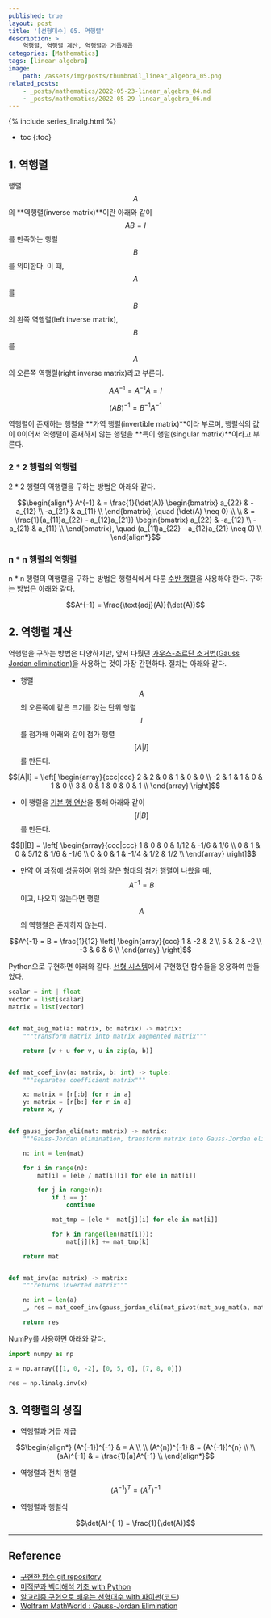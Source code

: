 ```yaml
---
published: true
layout: post
title: '[선형대수] 05. 역행렬'
description: >
    역행렬, 역행렬 계산, 역행렬과 거듭제곱
categories: [Mathematics]
tags: [linear algebra]
image:
    path: /assets/img/posts/thumbnail_linear_algebra_05.png
related_posts:
    - _posts/mathematics/2022-05-23-linear_algebra_04.md
    - _posts/mathematics/2022-05-29-linear_algebra_06.md
---
```

{% include series_linalg.html %}
* toc
{:toc}

## 1. 역행렬

행렬 $$A$$의 **역행렬(inverse matrix)**이란 아래와 같이 $$AB = I$$를 만족하는 행렬 $$B$$를 의미한다. 이 때, $$A$$를 $$B$$의 왼쪽 역행렬(left inverse matrix), $$B$$를 $$A$$의 오른쪽 역행렬(right inverse matrix)라고 부른다.  

$$AA^{-1} = A^{-1}A = I$$

$$(AB)^{-1} = B^{-1}A^{-1}$$

역행렬이 존재하는 행렬을 **가역 행렬(invertible matrix)**이라 부르며, 행렬식의 값이 0이어서 역행렬이 존재하지 않는 행렬을 **특이 행렬(singular matrix)**이라고 부른다.  

### 2 * 2 행렬의 역행렬

2 * 2 행렬의 역행렬을 구하는 방법은 아래와 같다.  

$$\begin{align*}
A^{-1} & = \frac{1}{\det(A)} \begin{bmatrix}
a_{22} & -a_{12} \\
-a_{21} & a_{11} \\
\end{bmatrix}, \quad (\det(A) \neq 0) \\
\\
& = \frac{1}{a_{11}a_{22} - a_{12}a_{21}} \begin{bmatrix}
a_{22} & -a_{12} \\
-a_{21} & a_{11} \\
\end{bmatrix}, \quad (a_{11}a_{22} - a_{12}a_{21} \neq 0) \\
\end{align*}$$

### n * n 행렬의 역행렬

n * n 행렬의 역행렬을 구하는 방법은 행렬식에서 다룬 [수반 행렬](/mathematics/linear_algebra_04/#수반-행렬)을 사용해야 한다. 구하는 방법은 아래와 같다.  

$$A^{-1} = \frac{\text{adj}(A)}{\det(A)}$$

## 2. 역행렬 계산

역행렬을 구하는 방법은 다양하지만, 앞서 다뤘던 [가우스-조르단 소거법(Gauss Jordan elimination)](/mathematics/linear_algebra_03/#가우스-조르단-소거법)을 사용하는 것이 가장 간편하다. 절차는 아래와 같다.  

- 행렬 $$A$$의 오른쪽에 같은 크기를 갖는 단위 행렬 $$I$$를 첨가해 아래와 같이 첨가 행렬 $$[A \vert I]$$를 만든다.  

$$[A|I] = \left[ \begin{array}{ccc|ccc}
2 & 2 & 0 & 1 & 0 & 0 \\
-2 & 1 & 1 & 0 & 1 & 0 \\
3 & 0 & 1 & 0 & 0 & 1 \\
\end{array} \right]$$

- 이 행렬을 [기본 행 연산](/mathematics/linear_algebra_01/#기본-행-연산)을 통해 아래와 같이 $$[I \vert B]$$를 만든다.  

$$[I|B] = \left[ \begin{array}{ccc|ccc}
1 & 0 & 0 & 1/12 & -1/6 & 1/6 \\
0 & 1 & 0 & 5/12 & 1/6 & -1/6 \\
0 & 0 & 1 & -1/4 & 1/2 & 1/2 \\
\end{array} \right]$$

- 만약 이 과정에 성공하여 위와 같은 형태의 첨가 행렬이 나왔을 때, $$A^{-1}=B$$이고, 나오지 않는다면 행렬 $$A$$의 역행렬은 존재하지 않는다.

$$A^{-1} = B = \frac{1}{12} \left[ \begin{array}{ccc}
1 & -2 & 2 \\
5 & 2 & -2 \\
-3 & 6 & 6 \\
\end{array} \right]$$

Python으로 구현하면 아래와 같다. [선형 시스템](/mathematics/linear_algebra_03/#2-선형-시스템)에서 구현했던 함수들을 응용하여 만들었다.  

```python
scalar = int | float
vector = list[scalar]
matrix = list[vector]


def mat_aug_mat(a: matrix, b: matrix) -> matrix:
    """transform matrix into matrix augmented matrix"""

    return [v + u for v, u in zip(a, b)]


def mat_coef_inv(a: matrix, b: int) -> tuple:
    """separates coefficient matrix"""

    x: matrix = [r[:b] for r in a]
    y: matrix = [r[b:] for r in a]
    return x, y


def gauss_jordan_eli(mat: matrix) -> matrix:
    """Gauss-Jordan elimination, transform matrix into Gauss-Jordan eliminated form"""

    n: int = len(mat)

    for i in range(n):
        mat[i] = [ele / mat[i][i] for ele in mat[i]]

        for j in range(n):
            if i == j:
                continue

            mat_tmp = [ele * -mat[j][i] for ele in mat[i]]

            for k in range(len(mat[i])):
                mat[j][k] += mat_tmp[k]

    return mat


def mat_inv(a: matrix) -> matrix:
    """returns inverted matrix"""

    n: int = len(a)
    _, res = mat_coef_inv(gauss_jordan_eli(mat_pivot(mat_aug_mat(a, mat_identity(n)))), n)

    return res
```

NumPy를 사용하면 아래와 같다.  

```python
import numpy as np

x = np.array([[1, 0, -2], [0, 5, 6], [7, 8, 0]])

res = np.linalg.inv(x)
```

## 3. 역행렬의 성질

- 역행렬과 거듭 제곱

$$\begin{align*}
(A^{-1})^{-1} & = A \\
\\
(A^{n})^{-1} & = (A^{-1})^{n} \\
\\
(aA)^{-1} & = \frac{1}{a}A^{-1} \\
\end{align*}$$

- 역행렬과 전치 행렬

$$(A^{-1})^{T} = (A^{T})^{-1}$$

- 역행렬과 행렬식

$$\det(A)^{-1} = \frac{1}{\det(A)}$$

---
## Reference
- [구현한 함수 git repository](https://github.com/djccnt15/mathematics)
- [미적분과 벡터해석 기초 with Python](http://www.kyobobook.co.kr/product/detailViewKor.laf?mallGb=KOR&ejkGb=KOR&barcode=9791160735314)
- [알고리즘 구현으로 배우는 선형대수 with 파이썬](http://www.kyobobook.co.kr/product/detailViewKor.laf?mallGb=KOR&ejkGb=KOR&barcode=9791165921125)([코드](https://github.com/bjpublic/linearalgebra))
- [Wolfram MathWorld : Gauss-Jordan Elimination](https://mathworld.wolfram.com/Gauss-JordanElimination.html)